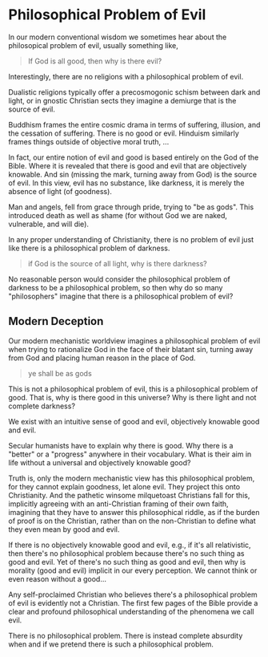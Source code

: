 # Philosophical Problem of Evil

In our modern conventional wisdom we sometimes hear about the philosopical problem of evil, usually something like,

> If God is all good, then why is there evil?

Interestingly, there are no religions with a philosophical problem of evil.

Dualistic religions typically offer a precosmogonic schism between dark and light, or in gnostic Christian sects they imagine a demiurge that is the source of evil.

Buddhism frames the entire cosmic drama in terms of suffering, illusion, and the cessation of suffering. There is no good or evil.
Hinduism similarly frames things outside of objective moral truth, ...

In fact, our entire notion of evil and good is based entirely on the God of the Bible. Where it is revealed that there is good and evil that are objectively knowable. And sin (missing the mark, turning away from God) is the source of evil.
In this view, evil has no substance, like darkness, it is merely the absence of light (of goodness).

Man and angels, fell from grace through pride, trying to "be as gods".
This introduced
 death
as well as shame (for without God we are naked, vulnerable, and will die).

In any proper understanding of Christianity, there is no problem of evil just like there is a philosophical problem of darkness.

> if God is the source of all light, why is there darkness?

No reasonable person would consider the philosophical problem of darkness to be a philosophical problem, so then why do so many 
"philosophers"
imagine that there is a philosophical problem of evil?




## Modern Deception 

Our modern mechanistic worldview imagines a philosophical problem of evil when trying to rationalize God in the face of their blatant sin, turning away from God and placing human reason in the place of God.

> ye shall be as gods

This is not a philosophical problem of evil, this is a philosophical problem of good. That is, why is there good in this universe? Why is there light and not complete darkness?

We exist with an intuitive sense of good and evil, objectively knowable good and evil.

Secular humanists have to explain why there is good. Why there is a "better" or a "progress" anywhere in their vocabulary. What is their aim in life without a universal and objectively knowable good?

Truth is, only the modern mechanistic view has this philosophical problem, for they cannot explain goodness, let alone evil. They project this onto Christianity. And the pathetic winsome milquetoast Christians fall for this, implicitly agreeing with an anti-Christian framing of their own faith, imagining that they have to answer this philosophical riddle, as if the burden of proof is on the Christian, rather than on the non-Christian to define what they even mean by good and evil.

If there is no objectively knowable good and evil, e.g., if it's all relativistic, then there's no philosophical problem because there's no such thing as good and evil. Yet of there's no such thing as good and evil, then why is morality (good and evil) implicit in our every perception. We cannot think or even reason without a good...



Any self-proclaimed Christian who believes there's a philosophical problem of evil is evidently not a Christian. The first few pages of the Bible provide a clear and profound philosophical understanding of the phenomena we call evil.

There is no philosophical problem. There is instead complete absurdity when and if we pretend there is such a philosophical problem.











